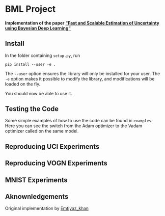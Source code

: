 # BML Project
#### Implementation of the paper ["Fast and Scalable Estimation of Uncertainty using Bayesian Deep Learning"](https://arxiv.org/abs/1806.04854)

## Install

In the folder containing `setup.py`, run
```
pip install --user -e .
```
The `--user` option ensures the library will only be installed for your user.
The `-e` option makes it possible to modify the library, and modifications will be loaded on the fly.

You should now be able to use it.

## Testing the Code

Some simple examples of how to use the code can be found in `examples`. Here you can see the switch from the Adam optimizer to the Vadam optimizer called on the same model.

## Reproducing UCI Experiments


## Reproducing VOGN Experiments


## MNIST Experiments

## Aknownledgements
Original implementation by [Emtiyaz_khan](github.com/emtiyaz/vadam)
